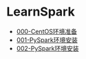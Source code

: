 # LearnSpark

- [000-CentOS环境准备](doc/000_centos.md)
- [001-PySpark环境安装](doc/001_full_install.md)
- [002-PySpark环境安装](doc/001_lite_install.md)